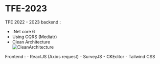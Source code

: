 # TFE-2023
TFE 2022 - 2023 
backend : 
  - .Net core 6 
  - Using CQRS (Mediatr)
  - Clean Architecture  
  ![CleanArchitecture](https://user-images.githubusercontent.com/89152439/235498887-bcf733c3-436a-4927-8a96-045027d35bd9.jpg)
 
 Frontend : 
    - ReactJS (Axios request)
    - SurveyJS
    - CKEditor
    - Tailwind CSS
